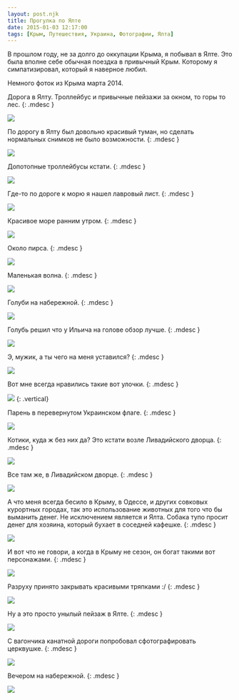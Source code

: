 ```yaml
---
layout: post.njk
title: Прогулка по Ялте
date: 2015-01-03 12:17:00
tags: [Крым, Путешествия, Украина, Фотографии, Ялта]
---
```


В прошлом году, не за долго до оккупации Крыма, я побывал в Ялте. Это была вполне себе обычная поездка в привычный Крым. Которому я симпатизировал, который я наверное любил.

Немного фоток из Крыма марта 2014.

Дорога в Ялту. Троллейбус и привычные пейзажи за окном, то горы то лес.
{: .mdesc }

![](/static/files/old-media/yalta-walk/yalta-IMG_5867.jpg)

По дорогу в Ялту был довольно красивый туман, но сделать нормальных снимков не было возможности.
{: .mdesc }

![](/static/files/old-media/yalta-walk/yalta-IMG_5873.jpg)

Допотопные троллейбусы кстати.
{: .mdesc }

![](/static/files/old-media/yalta-walk/yalta-IMG_6343.jpg)

Где-то по дороге к морю я нашел лавровый лист.
{: .mdesc }

![](/static/files/old-media/yalta-walk/lavras.jpg)

Красивое море ранним утром.
{: .mdesc }

![](/static/files/old-media/yalta-walk/sea.jpg)

Около пирса.
{: .mdesc }

![](/static/files/old-media/yalta-walk/near-pirs.jpg)

Маленькая волна.
{: .mdesc }

![](/static/files/old-media/yalta-walk/vawe-come.jpg)

Голуби на набережной.
{: .mdesc }

![](/static/files/old-media/yalta-walk/pigeons.jpg)

Голубь решил что у Ильича на голове обзор лучше.
{: .mdesc }

![](/static/files/old-media/yalta-walk/yalta-IMG_5977.jpg)

Э, мужик, а ты чего на меня уставился?
{: .mdesc }

![](/static/files/old-media/yalta-walk/yalta-IMG_6083.jpg)

Вот мне всегда нравились такие вот улочки.
{: .mdesc }

![](/static/files/old-media/yalta-walk/yalta-IMG_6388.jpg)
{: .vertical}

Парень в перевернутом Украинском флаге.
{: .mdesc }

![](/static/files/old-media/yalta-walk/yalta-IMG_6352.jpg)

Котики, куда ж без них да? Это кстати возле Ливадийского дворца.
{: .mdesc }

![](/static/files/old-media/yalta-walk/yalta-IMG_6607.jpg)

Все там же, в Ливадийском дворце.
{: .mdesc }

![](/static/files/old-media/yalta-walk/yalta-IMG_6637.jpg)

А что меня всегда бесило в Крыму, в Одессе, и других совковых курортных городах, так это использование животных для того что бы выманить денег. Не исключением является и Ялта. Собака тупо просит денег для хозяина, который бухает в соседней кафешке.
{: .mdesc }

![](/static/files/old-media/yalta-walk/yalta-IMG_6151.jpg)

И вот что не говори, а когда в Крыму не сезон, он богат такими вот персонажами.
{: .mdesc }

![](/static/files/old-media/yalta-walk/yalta-IMG_6578.jpg)

Разруху принято закрывать красивыми тряпками :/
{: .mdesc }

![](/static/files/old-media/yalta-walk/yalta-IMG_6779.jpg)

Ну а это просто унылый пейзаж в Ялте.
{: .mdesc }

![](/static/files/old-media/yalta-walk/yalta-IMG_6802.jpg)

С вагончика канатной дороги попробовал сфотографировать церквушке.
{: .mdesc }

![](/static/files/old-media/yalta-walk/yalta-IMG_6300.jpg)

Вечером на набережной.
{: .mdesc }

![](/static/files/old-media/yalta-walk/yalta-IMG_6313.jpg)
